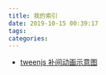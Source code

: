 ```yaml
---
title: 我的索引
date: 2019-10-15 00:39:17
tags:
categories:
---
```


- [tweenjs 补间动画示意图](./no_render/html/tweenjs_graphs.html)